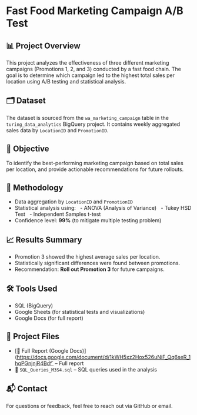 
# Fast Food Marketing Campaign A/B Test

## 📊 Project Overview
This project analyzes the effectiveness of three different marketing campaigns (Promotions 1, 2, and 3) conducted by a fast food chain. The goal is to determine which campaign led to the highest total sales per location using A/B testing and statistical analysis.

## 🗂️ Dataset
The dataset is sourced from the `wa_marketing_campaign` table in the `turing_data_analytics` BigQuery project. It contains weekly aggregated sales data by `LocationID` and `PromotionID`.

## 🎯 Objective
To identify the best-performing marketing campaign based on total sales per location, and provide actionable recommendations for future rollouts.

## 🧪 Methodology
- Data aggregation by `LocationID` and `PromotionID`
- Statistical analysis using:
  - ANOVA (Analysis of Variance)
  - Tukey HSD Test
  - Independent Samples t-test
- Confidence level: **99%** (to mitigate multiple testing problem)

## 📈 Results Summary
- Promotion 3 showed the highest average sales per location.
- Statistically significant differences were found between promotions.
- Recommendation: **Roll out Promotion 3** for future campaigns.

## 🛠️ Tools Used
- SQL (BigQuery)
- Google Sheets (for statistical tests and visualizations)
- Google Docs (for full report)

## 📎 Project Files
- [📄 Full Report (Google Docs)](https://docs.google.com/document/d/1kWH5xz2Hox526uNiF_Qq6seR_1hqPGnjnjR4Bdf` – Full report
- 📁 `SQL_Queries_M3S4.sql` – SQL queries used in the analysis

## 📬 Contact
For questions or feedback, feel free to reach out via GitHub or email.
